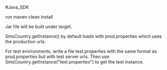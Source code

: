 #Java_SDK

run maven clean install

Jar file will be built under target.

SmsCountry.getInstance() by default loads with prod.properties which uses the production urls.

For test environments, write a file test.properties with the same format as prod.properties but with test server urls. Then use SmsCountry.getInstance("test.properties") to get the test instance.
